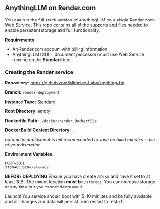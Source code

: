 ## AnythingLLM on Render.com

You can run the full stack version of AnythingLLM on a single Render.com Web Service. This repo contains all of the supports and files needed to enable persistent storage and full functionality.

**Requirements**
- An Render.com account with billing information
- AnythingLLM (GUI + document processor) must use Web Service running on the **Standard** tier.

### Creating the Render service
**Repository:** https://github.com/Mintplex-Labs/anything-llm

**Branch:** `render-deployment`

**Instance Type:** Standard

**Root Directory:** _empty_

**Dockerfile Path:** `./docker/render.Dockerfile`

**Docker Build Context Directory:** `.`

_automatic deployment is not recommended to save on build minutes - use at your discretion._

**Environment Variables:**
```
PORT=3001
STORAGE_DIR=/storage
```

**BEFORE DEPLOYING**
Ensure you have create a `Disk` and have it set to at least 1GB. The mount location **must be** `/storage`. You can increase storage at any time but you cannot decrease it.

Launch! You service should boot with 5-10 minutes and be fully available and all changes and data will persist from restart to restart!